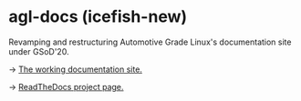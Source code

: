 # agl-docs (icefish-new)
Revamping and restructuring Automotive Grade Linux's documentation site under GSoD'20.

-> [The working documentation site.](https://agl-docs.readthedocs.io/en/icefish/)

-> [ReadTheDocs project page.](https://readthedocs.org/projects/agl-docs/)
